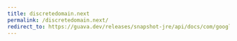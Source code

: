 ```yaml
---
title: discretedomain.next
permalink: /discretedomain.next/
redirect_to: https://guava.dev/releases/snapshot-jre/api/docs/com/google/common/collect/DiscreteDomain.html#next-C-
---
```

